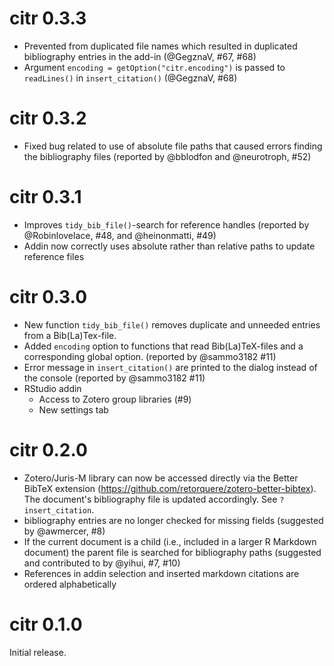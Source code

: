 # citr 0.3.3

- Prevented from duplicated file names which resulted in duplicated bibliography entries in the add-in  (@GegznaV, #67, #68)
- Argument `encoding = getOption("citr.encoding")` is passed to `readLines()` in `insert_citation()` (@GegznaV, #68)


# citr 0.3.2

- Fixed bug related to use of absolute file paths that caused errors finding the bibliography files (reported by @bblodfon and @neurotroph, #52)

# citr 0.3.1

- Improves `tidy_bib_file()`-search for reference handles (reported by @Robinlovelace, #48, and @heinonmatti, #49)
- Addin now correctly uses absolute rather than relative paths to update reference files

# citr 0.3.0

- New function `tidy_bib_file()` removes duplicate and unneeded entries from a Bib(La)Tex-file.
- Added `encoding` option to functions that read Bib(La)TeX-files and a corresponding global option. (reported by @sammo3182 #11)
- Error message in `insert_citation()` are printed to the dialog instead of the console (reported by @sammo3182 #11)
- RStudio addin
    - Access to Zotero group libraries (#9)
    - New settings tab

# citr 0.2.0

- Zotero/Juris-M library can now be accessed directly via the Better BibTeX extension (https://github.com/retorquere/zotero-better-bibtex). The document's bibliography file is updated accordingly. See `?insert_citation`.
- bibliography entries are no longer checked for missing fields (suggested by @awmercer, #8)
- If the current document is a child (i.e., included in a larger R Markdown document) the parent file is searched for bibliography paths (suggested and contributed to by @yihui, #7, #10)
- References in addin selection and inserted markdown citations are ordered alphabetically

# citr 0.1.0

Initial release.
